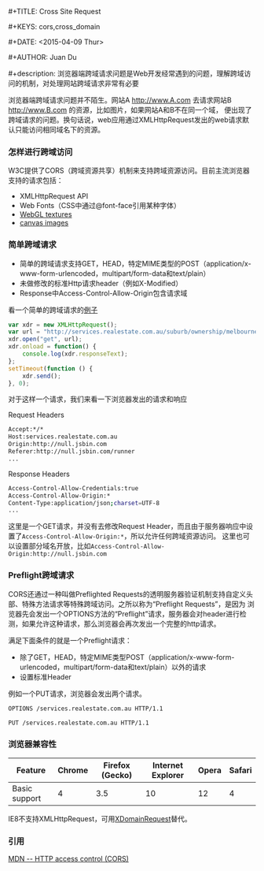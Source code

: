  #+TITLE: Cross Site Request

 #+KEYS: cors,cross_domain

 #+DATE: <2015-04-09 Thur>

 #+AUTHOR: Juan Du

 #+description: 浏览器端跨域请求问题是Web开发经常遇到的问题，理解跨域访问的机制，对处理网站跨域请求非常有必要

浏览器端跨域请求问题并不陌生。网站A http://www.A.com 去请求网站B http://www.B.com 的资源，比如图片，如果网站A和B不在同一个域，
便出现了跨域请求的问题。换句话说，web应用通过XMLHttpRequest发出的web请求默认只能访问相同域名下的资源。

### 怎样进行跨域访问

W3C提供了CORS（跨域资源共享）机制来支持跨域资源访问。目前主流浏览器支持的请求包括：

* XMLHttpRequest API
* Web Fonts（CSS中通过@font-face引用某种字体）
* [WebGL textures](http://blog.chromium.org/2011/07/using-cross-domain-images-in-webgl-and.html)
* [canvas images](https://developer.mozilla.org/en-US/docs/Web/HTML/CORS_enabled_image)

### 简单跨域请求

* 简单的跨域请求支持GET，HEAD，特定MIME类型的POST（application/x-www-form-urlencoded，multipart/form-data和text/plain）
* 未做修改的标准Http请求header（例如X-Modified）
* Response中Access-Control-Allow-Origin包含请求域

看一个简单的跨域请求的[例子](http://jsbin.com/hojulinefe/1/edit?html,js,console)

```js
var xdr = new XMLHttpRequest();
var url = "http://services.realestate.com.au/suburb/ownership/melbourne/vic/3000/buy";
xdr.open("get", url);
xdr.onload = function() {
    console.log(xdr.responseText);
};
setTimeout(function () {
    xdr.send();
}, 0);
```

对于这样一个请求，我们来看一下浏览器发出的请求和响应

Request Headers

```sh
Accept:*/*
Host:services.realestate.com.au
Origin:http://null.jsbin.com
Referer:http://null.jsbin.com/runner
...
```

Response Headers

```sh
Access-Control-Allow-Credentials:true
Access-Control-Allow-Origin:*
Content-Type:application/json;charset=UTF-8
...
```

这里是一个GET请求，并没有去修改Request Header，而且由于服务器响应中设置了`Access-Control-Allow-Origin:*`，所以允许任何跨域资源访问。
这里也可以设置部分域名开放，比如`Access-Control-Allow-Origin:http://null.jsbin.com`

### Preflight跨域请求

CORS还通过一种叫做Preflighted Requests的透明服务器验证机制支持自定义头部、特殊方法请求等特殊跨域访问。之所以称为“Preflight Requests”，是因为
浏览器先会发出一个OPTIONS方法的“Preflight”请求，服务器会对header进行检测，如果允许这种请求，那么浏览器会再次发出一个完整的http请求。

满足下面条件的就是一个Preflight请求：

* 除了GET，HEAD，特定MIME类型POST（application/x-www-form-urlencoded，multipart/form-data和text/plain）以外的请求
* 设置标准Header

例如一个PUT请求，浏览器会发出两个请求。

```html
OPTIONS /services.realestate.com.au HTTP/1.1
```

```html
PUT /services.realestate.com.au HTTP/1.1
```

### 浏览器兼容性

|    Feature    |   Chrome  |   Firefox (Gecko) |   Internet Explorer  |   Opera   |   Safari  |
| ------------- | --------- | ----------------- | -------------------- | --------- | --------- |
| Basic support	|     4  	|       3.5	        |           10         |    12     |     4     |

IE8不支持XMLHttpRequest，可用[XDomainRequest](https://developer.mozilla.org/en-US/docs/Web/API/XDomainRequest)替代。

### 引用
[MDN -- HTTP access control (CORS)](https://developer.mozilla.org/en-US/docs/Web/HTTP/Access_control_CORS)
